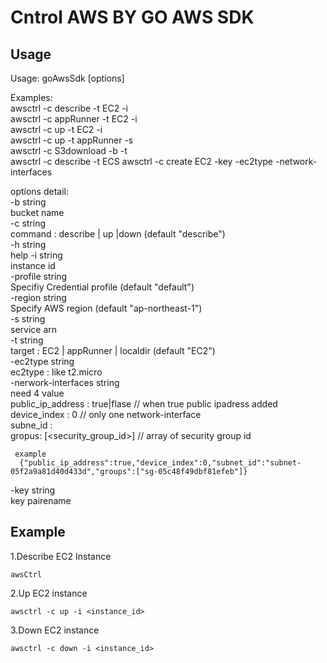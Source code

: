 # Cntrol AWS BY GO AWS SDK

## Usage
Usage: goAwsSdk [options]

Examples:  
awsctrl -c describe -t EC2 -i <instanceid>  
awsctrl -c appRunner -t EC2 -i <instanceid>  
awsctrl -c up -t EC2 -i <instanceid>  
awsctrl -c up -t appRunner -s <service arn>  
awsctrl -c S3download -b <bucketName> -t <localdir>  
awsctrl -c describe -t ECS 
awsctrl -c create EC2 -key <keypair> -ec2type <ec2type> -network-interfaces <json String>

options detail:  
-b string  
    bucket name  
  -c string  
    	command : describe | up |down (default "describe")  
  -h string  
    	help
  -i string  
    	instance id  
  -profile string  
    	Specifiy Credential profile (default "default")  
  -region string  
    	Specify AWS region (default "ap-northeast-1")  
  -s string  
    	service arn  
  -t string  
    	target : EC2 | appRunner | localdir (default "EC2")  
  -ec2type string  
      ec2type : like t2.micro  
  -nerwork-interfaces string  
    need 4 value  
       public_ip_address : true|flase  // when true public ipadress added  
       device_index : 0     // only one network-interface  
       subne_id :  <subnet-nnnnn>  
       gropus: [<security_group_id>]  // array of security group id  

     example  
      {"public_ip_address":true,"device_index":0,"subnet_id":"subnet-05f2a9a81d40d433d","groups":["sg-05c48f49dbf81efeb"]} 
      
   -key string  
      key pairename  



## Example
1.Describe EC2 Instance
```
awsCtrl
```

2.Up EC2 instance
```
awsctrl -c up -i <instance_id>
```

3.Down EC2 instance
```
awsctrl -c down -i <instance_id>
```
